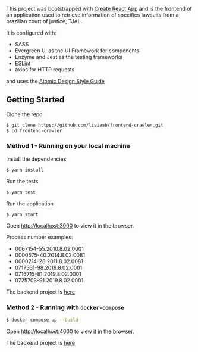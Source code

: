 This project was bootstrapped with [Create React App](https://github.com/facebook/create-react-app) and is the frontend of an application used to retrieve information of specifics lawsuits from a brazilian court of justice, TJAL.

It is configured with:
- SASS
- Evergreen UI as the UI Framework for components
- Enzyme and Jest as the testing frameworks
- ESLint
- axios for HTTP requests

and uses the [Atomic Design Style Guide](https://github.com/danilowoz/react-atomic-design)

## Getting Started

Clone the repo
```sh
$ git clone https://github.com/liviaab/frontend-crawler.git
$ cd frontend-crawler
```


### Method 1 - Running on your local machine

Install the dependencies
```sh
$ yarn install
```

Run the tests
```sh
$ yarn test
```

Run the application
```sh
$ yarn start
```
Open [http://localhost:3000](http://localhost:3000) to view it in the browser.

Process number examples:

- 0067154-55.2010.8.02.0001
- 0000575-40.2014.8.02.0081
- 0000214-28.2011.8.02.0081
- 0717561-98.2019.8.02.0001
- 0716715-81.2019.8.02.0001
- 0725703-91.2019.8.02.0001

The backend project is [here](https://github.com/liviaab/backend-crawler)


### Method 2 - Running with `docker-compose`

```sh
$ docker-compose up --build
```

Open [http://localhost:4000](http://localhost:4000) to view it in the browser.

The backend project is [here](https://github.com/liviaab/backend-crawler)


<!--
### To Do
#### Deployment
See the section about [deployment](https://facebook.github.io/create-react-app/docs/deployment) for more information.

Useful links:

https://facebook.github.io/create-react-app/docs/deployment

https://devcenter.heroku.com/articles/github-integration
-->
